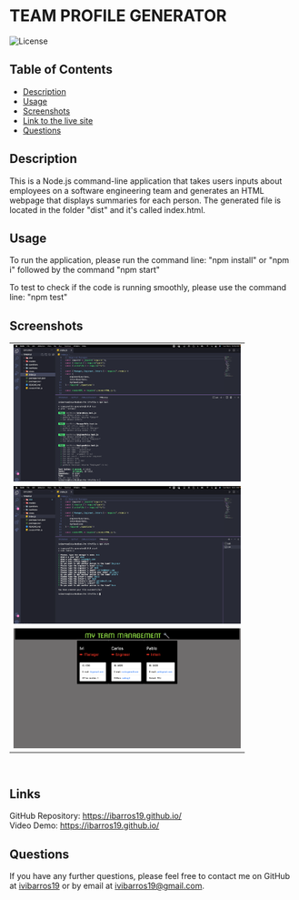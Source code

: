 # TEAM PROFILE GENERATOR
  ![License](https://img.shields.io/badge/License-MIT-blue)
  <h2>Table of Contents</h2>
  
  * [Description](#description)
  * [Usage](#usage)
  * [Screenshots](#scrs)
  * [Link to the live site](#live)
  * [Questions](#questions)
  
<a name='description'></a>
## Description

This is a Node.js command-line application that takes users inputs about employees on a software engineering team and generates an HTML webpage that displays summaries for each person. The generated file is located in the folder "dist" and it's called index.html.


<a name='usage'></a>
## Usage
  
To run the application, please run the command line: "npm install" or "npm i" followed by the command "npm start"

To test to check if the code is running smoothly, please use the command line: "npm test"
 
<a name='scrs'></a>
## Screenshots<br>
<table>
<tr>
<td><img src="assets/img/screenshot1.png" target="blank" width=400px></td>
<tr>
<td><img src="assets/img/screenshot2.png" target="blank" width=400px></td>
<tr>
<td><img src="assets/img/screenshot3.png" target="blank" width=400px></td>
</tr>
</tr>
</table>
<br>
<a name='live'></a>

## Links

GitHub Repository: <a href="https://ibarros19.github.io/" target="_blank">https://ibarros19.github.io/</a> 
<br>
Video Demo: <a href="https://ibarros19.github.io/" target="_blank">https://ibarros19.github.io/</a> 
<a name='questions'></a>

## Questions
If you have any further questions, please feel free to contact me on GitHub at [ivibarros19](https://github.com/ivibarros19) or by email at [ivibarros19@gmail.com](ivibarros19@gmail.com).
